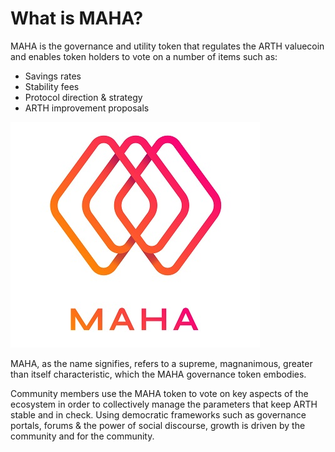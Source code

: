 # What is MAHA?

MAHA is the governance and utility token that regulates the ARTH valuecoin and enables token holders to vote on a number of items such as:

* Savings rates
* Stability fees
* Protocol direction & strategy
* ARTH improvement proposals

![](../.gitbook/assets/mahadao-asset-09%20%281%29.jpg)

MAHA, as the name signifies, refers to a supreme, magnanimous, greater than itself characteristic, which the MAHA governance token embodies.

Community members use the MAHA token to vote on key aspects of the ecosystem in order to collectively manage the parameters that keep ARTH stable and in check. Using democratic frameworks such as governance portals, forums & the power of social discourse, growth is driven by the community and for the community.

